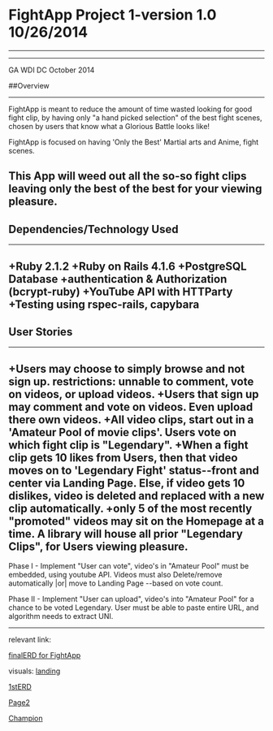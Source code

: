 # FightApp  Project 1-version 1.0 10/26/2014
***
***

GA WDI DC October 2014

##Overview
***
FightApp is meant to reduce the amount of time wasted looking for good fight clip, by having only "a hand picked selection" of the best fight scenes, chosen by users that know what a Glorious Battle looks like!

FightApp is focused on having 'Only the Best' Martial arts and Anime, fight scenes.

This App will weed out all the so-so fight clips leaving only the best of the best for your viewing pleasure.
---

## Dependencies/Technology Used
***

+Ruby 2.1.2
+Ruby on Rails 4.1.6
+PostgreSQL Database
+authentication & Authorization (bcrypt-ruby)
+YouTube API with HTTParty
+Testing using rspec-rails, capybara
---

## User Stories
***

+Users may choose to simply browse and not sign up.
**restrictions:** unnable to comment, vote on videos, or upload videos.
+Users that **sign** up may comment and vote on videos.  Even upload there own videos.
+All video clips, start out in a 'Amateur Pool of movie clips'.  Users vote on which fight clip is "Legendary".
+When a fight clip gets 10 likes from Users, then that video moves on to 'Legendary Fight' status--front and center via Landing Page.
Else, if video gets 10 dislikes, video is deleted and replaced with a new clip automatically.
+only 5 of the most recently "promoted" videos may sit on the Homepage at a time.   A library will house all prior "Legendary Clips", for Users viewing pleasure.
---

Phase I - Implement "User can vote", video's in "Amateur Pool" must be embedded, using youtube API.  Videos must also Delete/remove automatically |or| move to Landing Page --based  on vote count.

Phase II - Implement "User can upload", video's into "Amateur Pool" for a chance to be voted Legendary.  User must be able to paste entire URL, and algorithm needs to extract UNI.
***


relevant link:

[finalERD for FightApp](https://www.lucidchart.com/invitations/accept/75f6d466-50c3-474d-9c3f-f86340d8f0f0)

visuals:
[landing](http://i.imgur.com/WHxL7br.jpg)

[1stERD](http://i.imgur.com/casTQG2.jpg)

[Page2](http://i.imgur.com/gCZVaNn.jpg)

[Champion](http://i.imgur.com/mdpj27n.jpg)

